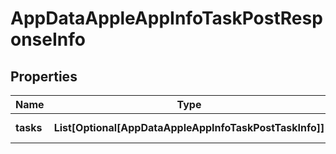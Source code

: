 # AppDataAppleAppInfoTaskPostResponseInfo


## Properties

| Name | Type | Description | Notes |
|------------ | ------------- | ------------- | -------------|
**tasks** | **List[Optional[AppDataAppleAppInfoTaskPostTaskInfo]]** | array of tasks |[optional]|